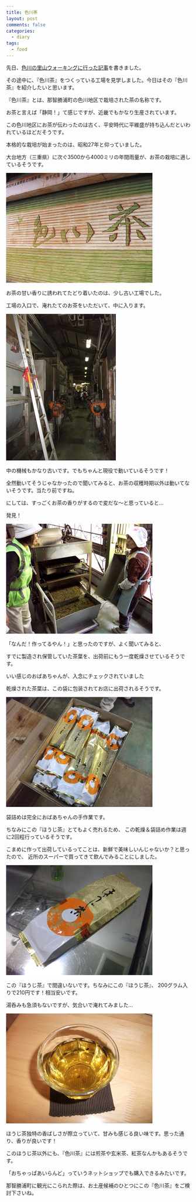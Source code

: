 ```yaml
---
title: 色川茶
layout: post
comments: false
categories:
  - diary
tags:
  - food
---
```

先日、[色川の里山ウォーキングに行った記事][1]を書きました。

その途中に、『色川茶』をつくっている工場を見学しました。今日はその『色川茶』を紹介したいと思います。

『色川茶』とは、那智勝浦町の色川地区で栽培された茶の名称です。

お茶と言えば「静岡！」て感じですが、近畿でもかなり生産されています。

この色川地区にお茶が伝わったのは古く、平安時代に平維盛が持ち込んだといわれているほどだそうです。

本格的な栽培が始まったのは、昭和27年と仰っていました。

大台地方（三重県）に次ぐ3500から4000ミリの年間雨量が、お茶の栽培に適しているそうです。

![色川茶工場][2]

お茶の甘い香りに誘われてたどり着いたのは、少し古い工場でした。

工場の入口で、淹れたてのお茶をいただいて、中に入ります。

![色川茶工場内部][3]

中の機械もかなり古いです。でもちゃんと現役で動いているそうです！

全然動いてそうじゃなかったので聞いてみると、お茶の収穫時期以外は動いてないそうです。当たり前ですね。

にしては、すっごくお茶の香りがするので変だな～と思っていると…

発見！

![色川茶乾燥作業][4]

「なんだ！作ってるやん！」と思ったのですが、よく聞いてみると、

すでに製造され保管していた茶葉を、出荷前にもう一度乾燥させているそうです。

いい感じのおばあちゃんが、入念にチェックされていました

乾燥された茶葉は、この袋に包装されてお店に出荷されるそうです。

![色川茶袋詰][5]

袋詰めは完全におばあちゃんの手作業です。

ちなみにこの『ほうじ茶』とてもよく売れるため、
この乾燥＆袋詰め作業は週に2回程行っているそうです。

こまめに作って出荷しているってことは、新鮮で美味しいんじゃないか？と思ったので、
近所のスーパーで買ってきて飲んでみることにしました。

![スーパーで見つけた色川茶][6]

この『ほうじ茶』で間違いないです。ちなみにこの『ほうじ茶』、
200グラム入りで210円です！相当安いです。

湯呑みも急須もないですが、気合いで淹れてみました…

![気合で淹れた色川茶][7]

ほうじ茶独特の香ばしさが際立っていて、甘みも感じる良い味です。思った通り、香りが良いです！

このほうじ茶以外にも、『色川茶』には煎茶や玄米茶、紅茶なんかもあるそうです。

「おちゃっぱあいらんど」っていうネットショップでも購入できるみたいです。

那智勝浦町に観光にこられた際は、お土産候補のひとつにこの『色川茶』をご検討下さいね。


 [1]: /diary/totoro-mountain.html "トトロがいそうな山"
 [2]: /img/uploads/2009/11/irogawa-tea-1.jpg
 [3]: /img/uploads/2009/11/irogawa-tea-2.jpg
 [4]: /img/uploads/2009/11/irogawa-tea-3.jpg
 [5]: /img/uploads/2009/11/irogawa-tea-4.jpg
 [6]: /img/uploads/2009/11/irogawa-tea-5.jpg
 [7]: /img/uploads/2009/11/irogawa-tea-6.jpg
